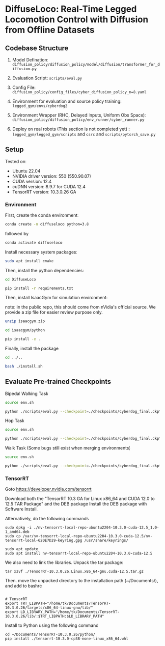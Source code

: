 # DiffuseLoco: Real-Time Legged Locomotion Control with Diffusion from Offline Datasets



## Codebase Structure

1. Model Defination:
 ```diffusion_policy/diffusion_policy/model/diffusion/transformer_for_diffusion.py```

2. Evaluation Script:
```scripts/eval.py```

3. Config File:
```diffusion_policy/config_files/cyber_diffusion_policy_n=8.yaml```

4. Environment for evaluation and source policy training:
```legged_gym/envs/cyberdog2```

5. Environment Wrapper (RHC, Delayed Inputs, Uniform Obs Space):
 ```diffusion_policy/diffusion_policy/env_runner/cyber_runner.py```

6. Deploy on real robots (This section is not completed yet) :
```legged_gym/legged_gym/scripts``` and
```csrc``` and ```scripts/pytorch_save.py```


## Setup

Tested on:

- Ubuntu 22.04
- NVIDIA driver version: 550 (550.90.07)
- CUDA version: 12.4
- cuDNN version: 8.9.7 for CUDA 12.4
- TensorRT version: 10.3.0.26 GA

### Environment

First, create the conda environment:

```bash
conda create -n diffuseloco python=3.8
```
followed by 
```bash
conda activate diffuseloco
```

Install necessary system packages:
```bash
sudo apt install cmake
```
Then, install the python dependencies:
```bash
cd DiffuseLoco

pip install -r requirements.txt
```

Then, install IsaacGym for simulation environment:

note: in the public repo, this should come from nVidia's official source. We provide a zip file for easier review purpose only. 
```bash
unzip isaacgym.zip

cd isaacgym/python

pip install -e .
```

Finally, install the package

```bash
cd ../..

bash ./install.sh
```

## Evaluate Pre-trained Checkpoints
Bipedal Walking Task

```bash
source env.sh

python ./scripts/eval.py --checkpoint=./checkpoints/cyberdog_final.ckpt --task=cyber2_stand
```

Hop Task
```bash
source env.sh

python ./scripts/eval.py --checkpoint=./checkpoints/cyberdog_final.ckpt --task=cyber2_hop
```

Walk Task (Some bugs still exist when merging environments)
```bash
source env.sh

python ./scripts/eval.py --checkpoint=./checkpoints/cyberdog_final.ckpt --task=cyber2_walk
```

### TensorRT
Goto https://developer.nvidia.com/tensorrt

Download both the "TensorRT 10.3 GA for Linux x86_64 and CUDA 12.0 to 12.5 TAR Package" and the DEB package
Install the DEB package with Software Install.

Alternatively, do the following commands

```
sudo dpkg -i ./nv-tensorrt-local-repo-ubuntu2204-10.3.0-cuda-12.5_1.0-1_amd64.deb
sudo cp /var/nv-tensorrt-local-repo-ubuntu2204-10.3.0-cuda-12.5/nv-tensorrt-local-620E7D29-keyring.gpg /usr/share/keyrings/

sudo apt update
sudo apt install nv-tensorrt-local-repo-ubuntu2204-10.3.0-cuda-12.5
```
We also need to link the libraries. Unpack the tar package:

```
tar xzvf ./TensorRT-10.3.0.26.Linux.x86_64-gnu.cuda-12.5.tar.gz
```

Then. move the unpacked directory to the installation path (~/Documents/), and add to bashrc

```

# TensorRT
export TRT_LIBPATH="/home/tk/Documents/TensorRT-10.3.0.26/targets/x86_64-linux-gnu/lib/"
export LD_LIBRARY_PATH="/home/tk/Documents/TensorRT-10.3.0.26/lib/:$TRT_LIBPATH:$LD_LIBRARY_PATH"
```


Install to Python using the following command

```
cd ~/Documents/TensorRT-10.3.0.26/python/
pip install ./tensorrt-10.3.0-cp38-none-linux_x86_64.whl
```







